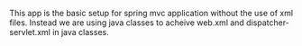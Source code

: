 This app is the basic setup for spring mvc application without the use of xml files. Instead we are using java classes to acheive web.xml
and dispatcher-servlet.xml in java classes.

